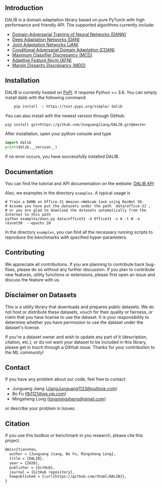 ## Introduction
DALIB is a domain adaptation library based on pure PyTorch with high performance and friendly API. The supported algorithms currently include:

- [Domain-Adversarial Training of Neural Networks 
(DANN)](https://arxiv.org/abs/1505.07818)
- [Deep Adaptation Networks (DAN)](https://arxiv.org/abs/1502.02791)
- [Joint Adaptation Networks (JAN)](https://arxiv.org/abs/1605.06636)
- [Conditional Adversarial Domain Adaptation 
(CDAN)](https://arxiv.org/abs/1705.10667)
- [Maximum Classifier Discrepancy (MCD)](https://arxiv.org/abs/1712.02560)
- [Adaptive Feature Norm (AFN)](https://arxiv.xilesou.top/abs/1811.07456)
- [ Margin Disparity Discrepancy (MDD)](https://arxiv.org/abs/1904.05801)

## Installation

DALIB is currently hosted on [PyPI](https://pypi.org/project/dalib/). It requires Python >= 3.6. You can simply install dalib with the following command:

```bash
    pip install -i https://test.pypi.org/simple/ dalib
```

You can also install with the newest version through GitHub:

```bash
pip install git+https://github.com/JunguangJiang/DALIB.git@master
```

After installation, open your python console and type

```python
import dalib 
print(dalib.__version__)
```

If no error occurs, you have successfully installed DALIB.
    
## Documentation
You can find the tutorial and API documentation on the website: [DALIB API](https://dalib.readthedocs.io/en/latest/index.html)

Also, we examples in the directory `examples`. A typical usage is 
```shell script
# Train a DANN on Office-31 Amazon->Webcam task using ResNet 50.
# Assume you have put the datasets under the path `data/office-31`, 
# or you are glad to download the datasets automatically from the Internet to this path
python examples/dann.py data/office31 -d Office31 -s A -t W -a resnet50  --epochs 20
```

In the directory `examples`, you can find all the necessary running scripts to reproduce the benchmarks with specified hyper-parameters.

## Contributing
We appreciate all contributions. If you are planning to contribute back bug-fixes, please do so without any further discussion. If you plan to contribute new features, utility functions or extensions, please first open an issue and discuss the feature with us.

## Disclaimer on Datasets

This is a utility library that downloads and prepares public datasets. We do not host or distribute these datasets, vouch for their quality or fairness, or claim that you have license to use the dataset. It is your responsibility to determine whether you have permission to use the dataset under the dataset's license.

If you're a dataset owner and wish to update any part of it (description, citation, etc.), or do not want your dataset to be included in this library, please get in touch through a GitHub issue. Thanks for your contribution to the ML community!


## Contact
If you have any problem about our code, feel free to contact 
- Junguang Jiang (JiangJunguang1123@outlook.com)
- Bo Fu (fb1121@qq.vip.com)
- Mingsheng Long (longmingsheng@gmail.com)

or describe your problem in Issues.

## Citation

If you use this toolbox or benchmark in you research, please cite this project. 

```latex
@misc{tianshou,
  author = {Junguang Jiang, Bo Fu, Mingsheng Long},
  title = {DALIB},
  year = {2020},
  publisher = {GitHub},
  journal = {GitHub repository},
  howpublished = {\url{https://github.com/thuml/DALIB}},
}
```